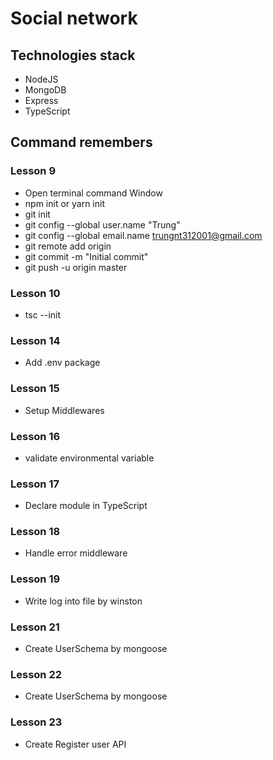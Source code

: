 # Social network

## Technologies stack

- NodeJS
- MongoDB
- Express
- TypeScript

## Command remembers

### Lesson 9

- Open terminal command Window
- npm init or yarn init
- git init
- git config --global user.name "Trung"
- git config --global email.name trungnt312001@gmail.com
- git remote add origin <link>
- git commit -m "Initial commit"
- git push -u origin master
 
### Lesson 10

- tsc --init


### Lesson 14

- Add .env package

### Lesson 15

- Setup Middlewares

### Lesson 16

- validate environmental variable

### Lesson 17

- Declare module in TypeScript

### Lesson 18

- Handle error middleware

### Lesson 19

- Write log into file by winston

### Lesson 21

- Create UserSchema by mongoose

### Lesson 22

- Create UserSchema by mongoose

### Lesson 23

- Create Register user API